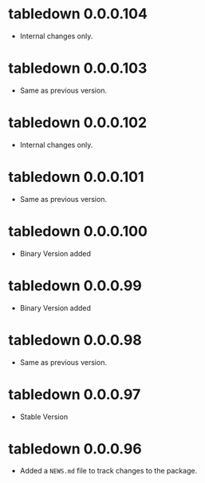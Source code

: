 <!-- NEWS.md is maintained by https://cynkra.github.io/fledge, do not edit -->

# tabledown 0.0.0.104

- Internal changes only.


# tabledown 0.0.0.103

- Same as previous version.


# tabledown 0.0.0.102

- Internal changes only.


# tabledown 0.0.0.101

- Same as previous version.


# tabledown 0.0.0.100

- Binary Version added


# tabledown 0.0.0.99

- Binary Version added


# tabledown 0.0.0.98

- Same as previous version.


# tabledown 0.0.0.97

* Stable Version


# tabledown 0.0.0.96

* Added a `NEWS.md` file to track changes to the package.
